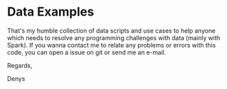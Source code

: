 # Data Examples

That's my humble collection of data scripts and use cases to help anyone which needs to resolve any programming challenges with data (mainly with Spark).
If you wanna contact me to relate any problems or errors with this code, you can open a issue on git or send me an e-mail. 

Regards,

Denys

